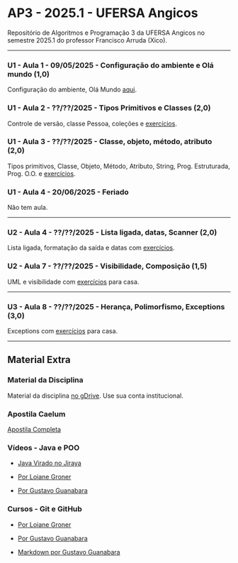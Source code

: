 # AP3 - 2025.1 - UFERSA Angicos

Repositório de Algoritmos e Programação 3 da UFERSA Angicos no semestre 2025.1 do professor Francisco Arruda (Xico).

---

### U1 - Aula 1 - 09/05/2025 - Configuração do ambiente e Olá mundo (1,0)

Configuração do ambiente, Olá Mundo [aqui](unidade1/aula1.md).

### U1 - Aula 2 - ??/??/2025 - Tipos Primitivos e Classes (2,0)

Controle de versão, classe Pessoa, coleções e [exercícios](unidade1/aulaX.md).

### U1 - Aula 3 - ??/??/2025 - Classe, objeto, método, atributo (2,0)

Tipos primitivos, Classe, Objeto, Método, Atributo, String, Prog. Estruturada, Prog. O.O. e [exercícios](unidade1/aulaX.md).

### U1 - Aula 4 - 20/06/2025 - Feriado

Não tem aula.

---

### U2 - Aula 4 - ??/??/2025 - Lista ligada, datas, Scanner (2,0)

Lista ligada, formatação da saída e datas com [exercícios](unidade1/aulaX.md).

### U2 - Aula 7 - ??/??/2025 - Visibilidade, Composição (1,5)

UML e visibilidade com [exercícios](unidade2/unidade2_exercicio2.md) para casa.

---

### U3 - Aula 8 - ??/??/2025 - Herança, Polimorfismo, Exceptions (3,0)

Exceptions com [exercícios](unidade3/unidade3_exercicio1.md) para casa.

---

## Material Extra

### Material da Disciplina

Material da disciplina [no gDrive](https://drive.google.com/open?id=14o4RGFiv-L3rsyZba_9s89CPgVW_4-Ak). Use sua conta institucional.

### Apostila Caelum

[Apostila Completa](https://www.alura.com.br/apostila-java-orientacao-objetos/)

### Vídeos - Java e POO

- [Java Virado no Jiraya](https://www.youtube.com/playlist?list=PL62G310vn6nFIsOCC0H-C2infYgwm8SWW)

- [Por Loiane Groner](https://www.youtube.com/playlist?list=PLGxZ4Rq3BOBq0KXHsp5J3PxyFaBIXVs3r)

- [Por Gustavo Guanabara](https://www.youtube.com/playlist?list=PLHz_AreHm4dkqe2aR0tQK74m8SFe-aGsY)

### Cursos - Git e GitHub

- [Por Loiane Groner](https://www.youtube.com/watch?v=UMhskLXJuq4)

- [Por Gustavo Guanabara](https://www.youtube.com/watch?v=xEKo29OWILE&list=PLHz_AreHm4dm7ZULPAmadvNhH6vk9oNZA)

- [Markdown por Gustavo Guanabara](/git_github_gguanabara)

